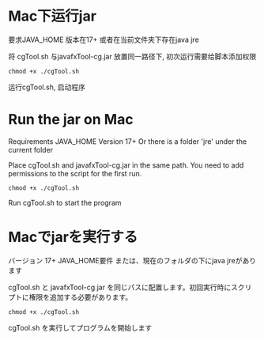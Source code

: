 # Mac下运行jar

要求JAVA_HOME 版本在17+
或者在当前文件夹下存在java jre

将 cgTool.sh 与javafxTool-cg.jar 放置同一路径下, 初次运行需要给脚本添加权限

```shell
chmod +x ./cgTool.sh
```

运行cgTool.sh, 启动程序

# Run the jar on Mac

Requirements JAVA_HOME Version 17+
Or there is a folder 'jre' under the current folder

Place cgTool.sh and javafxTool-cg.jar in the same path. You need to add permissions to the script for the first run.

```shell
chmod +x ./cgTool.sh
```

Run cgTool.sh to start the program

# Macでjarを実行する

バージョン 17+ JAVA_HOME要件
または、現在のフォルダの下にjava jreがあります

cgTool.sh と javafxTool-cg.jar を同じパスに配置します。初回実行時にスクリプトに権限を追加する必要があります。

```shell
chmod +x ./cgTool.sh
```

cgTool.sh を実行してプログラムを開始します
